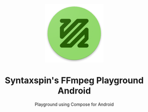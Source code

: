 <div style="text-align: center;">
<img style="align-self :center;" src="app/src/main/res/mipmap-xxxhdpi/ic_launcher.png">
  
<h1>Syntaxspin's FFmpeg Playground Android</h1>
<p>Playground using Compose for Android 
</p>
</div>
